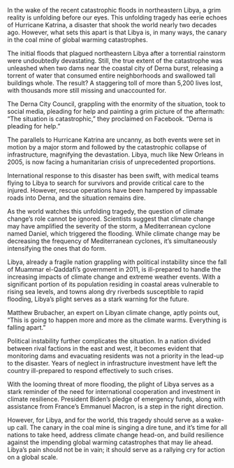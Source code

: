 In the wake of the recent catastrophic floods in northeastern Libya, a grim reality is unfolding before our eyes. This unfolding tragedy has eerie echoes of Hurricane Katrina, a disaster that shook the world nearly two decades ago. However, what sets this apart is that Libya is, in many ways, the canary in the coal mine of global warming catastrophes.

The initial floods that plagued northeastern Libya after a torrential rainstorm were undoubtedly devastating. Still, the true extent of the catastrophe was unleashed when two dams near the coastal city of Derna burst, releasing a torrent of water that consumed entire neighborhoods and swallowed tall buildings whole. The result? A staggering toll of more than 5,200 lives lost, with thousands more still missing and unaccounted for.

The Derna City Council, grappling with the enormity of the situation, took to social media, pleading for help and painting a grim picture of the aftermath: “The situation is catastrophic,” they proclaimed on Facebook. “Derna is pleading for help.”

The parallels to Hurricane Katrina are uncanny, as both events were set in motion by a major storm and followed by the catastrophic collapse of infrastructure, magnifying the devastation. Libya, much like New Orleans in 2005, is now facing a humanitarian crisis of unprecedented proportions.

International response to this disaster has been swift, with medical teams flying to Libya to search for survivors and provide critical care to the injured. However, rescue operations have been hampered by impassable roads into Derna, and the situation remains dire.

As the world watches this unfolding tragedy, the question of climate change’s role cannot be ignored. Scientists suggest that climate change may have amplified the severity of the storm, a Mediterranean cyclone named Daniel, which triggered the flooding. While climate change may be decreasing the frequency of Mediterranean cyclones, it’s simultaneously intensifying the ones that do form.

Libya, already a fragile nation grappling with political instability since the fall of Muammar el-Qaddafi’s government in 2011, is ill-prepared to handle the increasing impacts of climate change and extreme weather events. With a significant portion of its population residing in coastal areas vulnerable to rising sea levels, and towns along dry riverbeds susceptible to rapid flooding, Libya’s plight serves as a stark warning for the future.

Matthew Brubacher, an expert on Libyan climate change, aptly points out, “This is going to happen more and more as the climate warms. Everything is falling apart.”

Political instability further complicates the situation. In a nation divided between rival factions in the east and west, it becomes evident that monitoring dams and evacuating residents was not a priority in the lead-up to the disaster. Years of neglect in infrastructure investment have left the country ill-prepared to respond effectively to such crises.

With the looming threat of more flooding, the plight of Libya serves as a stark reminder of the need for international cooperation and investment in climate resilience. President Biden’s pledge of emergency funds, along with assistance from France’s Emmanuel Macron, is a step in the right direction.

However, for Libya, and for the world, this tragedy should serve as a wake-up call. The canary in the coal mine is singing a dire tune, and it’s time for all nations to take heed, address climate change head-on, and build resilience against the impending global warming catastrophes that may lie ahead. Libya’s pain should not be in vain; it should serve as a rallying cry for action on a global scale.